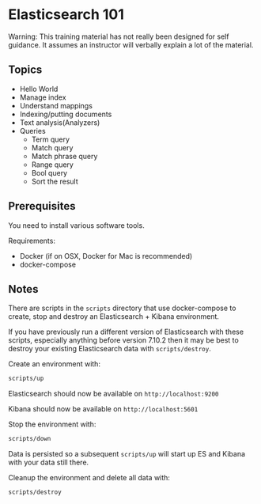 # Elasticsearch 101

Warning:
This training material has not really been designed for self guidance.
It assumes an instructor will verbally explain a lot of the material.

## Topics

- Hello World
- Manage index 
- Understand mappings
- Indexing/putting documents
- Text analysis(Analyzers)
- Queries
    - Term query
    - Match query
    - Match phrase query
    - Range query
    - Bool query
    - Sort the result

## Prerequisites

You need to install various software tools.

Requirements:

- Docker (if on OSX, Docker for Mac is recommended)
- docker-compose


## Notes

There are scripts in the `scripts` directory that use docker-compose to create, stop and destroy an Elasticsearch + Kibana environment.

If you have previously run a different version of Elasticsearch with these scripts,
especially anything before version 7.10.2
then it may be best to destroy your existing Elasticsearch data with `scripts/destroy`.

Create an environment with:
```bash
scripts/up
```

Elasticsearch should now be available on `http://localhost:9200`

Kibana should now be available on `http://localhost:5601`

Stop the environment with:
```bash
scripts/down
```
Data is persisted so a subsequent `scripts/up` will start up ES and Kibana with your data still there.

Cleanup the environment and delete all data with:
```bash
scripts/destroy
```
